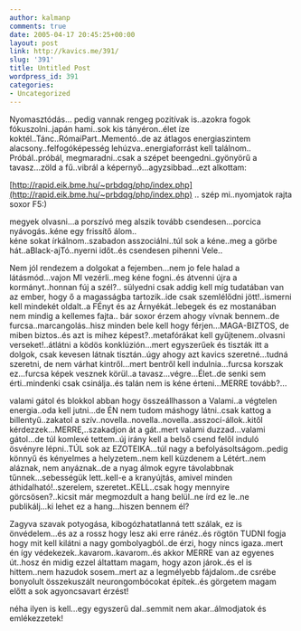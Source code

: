 ```yaml
---
author: kalmanp
comments: true
date: 2005-04-17 20:45:25+00:00
layout: post
link: http://kavics.me/391/
slug: '391'
title: Untitled Post
wordpress_id: 391
categories:
- Uncategorized
---
```


Nyomasztódás... pedig vannak rengeg pozitívak is..azokra fogok fókuszolni..japán hami..sok kis tányéron..élet íze koktél..Tánc..RómaiPart..Mementó..de az átlagos energiaszintem alacsony..felfogóképesség lehúzva..energiaforrást kell találnom..  
Próbál..próbál, megmaradni..csak a szépet beengedni..gyönyörű a tavasz...zöld a fű..vibrál a képernyő...agyzsibbad...ezt alkottam:




[http://rapid.eik.bme.hu/~prbdqg/php/index.php](http://rapid.eik.bme.hu/~prbdqg/php/index.php) .. szép mi..nyomjatok rajta soxor F5:)




megyek olvasni...a porszívó meg alszik tovább csendesen...porcica nyávogás..kéne egy frissítő álom..  
kéne sokat írkálnom..szabadon asszociálni..túl sok a kéne..meg a görbe hát..aBlack-ajTó..nyerni időt..és csendesen pihenni Vele..




Nem jól rendezem a dolgokat a fejemben...nem jo fele halad a látásmód...vajon MI vezérli..meg kéne fogni..és átvenni újra a kormányt..honnan fúj a szél?.. sülyedni csak addig kell míg tudatában van az ember, hogy ő a magasságba tartozik..ide csak szemlélődni jött!..ismerni kell mindekét oldalt..a FÉnyt és az Árnyékát..lebegek és ez mostanában nem mindig a kellemes fajta.. bár soxor érzem ahogy vívnak bennem..de furcsa..marcangolás..hisz minden bele kell hogy férjen...MAGA-BIZTOS, de miben biztos..és azt is mihez képest?..metafórákat kell gyűjtenem..olvasni verseket!..átlátni a ködös konklúzión...mert egyszerűek és tiszták itt a dolgok, csak kevesen látnak tisztán..úgy ahogy azt kavics szeretné...tudná szeretni, de nem várhat kintről...mert bentről kell indulnia...furcsa korszak ez...furcsa képek vesznek körül..a tavasz...végre...Élet..de senki sem érti..mindenki csak csinálja..és talán nem is kéne érteni...MERRE tovább?...




valami gátol és blokkol abban hogy összeállhasson a Valami..a végtelen energia..oda kell jutni...de ÉN nem tudom máshogy látni..csak kattog a billentyű..zakatol a szív..novella..novella..novella..asszocí-állok..kitől kérdezzek...MERRE,..szakadjon át a gát..mert valami duzzad...valami gátol...de túl komlexé tettem..új irány kell a belső csend felől induló ösvényre lépni..TÚL sok az EZOTEIKA...túl nagy a befolyásoltságom..pedig könnyű és kényelmes a helyzetem..nem kell küzdenem a Létért..nem aláznak, nem anyáznak..de a nyag álmok egyre távolabbnak tűnnek...sebességük lett..kell-e a kranyújtás, amivel minden áthidalható!..szerelem, szeretet..KELL..csak hogy mennyire görcsösen?..kicsit már megmozdult a hang belül..ne írd ez le..ne publikálj...ki lehet ez a hang...hiszen bennem él?




Zagyva szavak potyogása, kibogózhatatlanná tett szálak, ez is önvédelem...és az a rossz hogy lesz aki erre ránéz..és rögtön TUDNI fogja hogy mit kell kilátni a nagy gombolyagból..de érzi, hogy nincs igaza..mert én így védekezek..kavarom..kavarom..és akkor MERRE van az egyenes út..hosz én midig ezzel áltattam magam, hogy azon járok..és el is hittem..nem hazudok sosem..mert az a legmélyebb fájdalom..de csrébe bonyolult összekuszált neurongombócokat építek..és görgetem magam előtt a sok agyoncsavart érzést!




néha ilyen is kell...egy egyszerű dal..semmit nem akar..álmodjatok és emlékezzetek!
